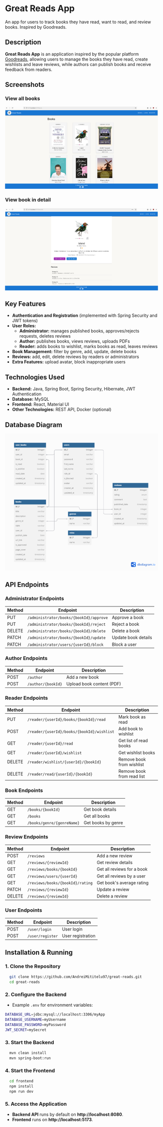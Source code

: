 # Great Reads App

An app for users to track books they have read, want to read, and review books. Inspired by Goodreads.

## Description
**Great Reads App** is an application inspired by the popular platform [Goodreads](https://www.goodreads.com/), allowing users to manage the books they have read, create wishlists and leave reviews, while authors can publish books and receive feedback from readers.

## Screenshots
### View all books
![ViewAllBooks.png](readme/ViewAllBooks.png)
### View book in detail
![BookDetails.png](readme/BookDetails.png)

## Key Features
- **Authentication and Registration** (implemented with Spring Security and JWT tokens)
- **User Roles:**
  - **Administrator:** manages published books, approves/rejects requests, deletes reviews
  - **Author:** publishes books, views reviews, uploads PDFs
  - **Reader:** adds books to wishlist, marks books as read, leaves reviews
- **Book Management:** filter by genre, add, update, delete books
- **Reviews:** add, edit, delete reviews by readers or administrators
- **Extra Features:** upload avatar, block inappropriate users

## Technologies Used
- **Backend:** Java, Spring Boot, Spring Security, Hibernate, JWT Authentication
- **Database:** MySQL
- **Frontend:** React, Material UI
- **Other Technologies:** REST API, Docker (optional)

## Database Diagram
![Great Reads.png](database/Great%20Reads.png)

## API Endpoints
### Administrator Endpoints
| Method | Endpoint | Description |
|--------|---------|-------------|
| PUT | `/administrator/books/{bookId}/approve` | Approve a book |
| PUT | `/administrator/books/{bookId}/reject` | Reject a book |
| DELETE | `/administrator/books/{bookId}/delete` | Delete a book |
| PATCH | `/administrator/books/{bookId}/update` | Update book details |
| PATCH | `/administrator/users/{userId}/block` | Block a user |

### Author Endpoints
| Method | Endpoint | Description |
|--------|---------|-------------|
| POST | `/author` | Add a new book |
| POST | `/author/{bookId}` | Upload book content (PDF) |

### Reader Endpoints
| Method | Endpoint | Description |
|--------|---------|-------------|
| PUT | `/reader/{userId}/books/{bookId}/read` | Mark book as read |
| POST | `/reader/{userId}/books/{bookId}/wishlist` | Add book to wishlist |
| GET | `/reader/{userId}/read` | Get list of read books |
| GET | `/reader/{userId}/wishlist` | Get wishlist books |
| DELETE | `/reader/wishlist/{userId}/{bookId}` | Remove book from wishlist |
| DELETE | `/reader/read/{userId}/{bookId}` | Remove book from read list |

### Book Endpoints
| Method | Endpoint | Description |
|--------|---------|-------------|
| GET | `/books/{bookId}` | Get book details |
| GET | `/books` | Get all books |
| GET | `/books/genre/{genreName}` | Get books by genre |

### Review Endpoints
| Method | Endpoint | Description |
|--------|---------|-------------|
| POST | `/reviews` | Add a new review |
| GET | `/reviews/{reviewId}` | Get review details |
| GET | `/reviews/books/{bookId}` | Get all reviews for a book |
| GET | `/reviews/users/{userId}` | Get all reviews by a user |
| GET | `/reviews/books/{bookId}/rating` | Get book's average rating |
| PATCH | `/reviews/{reviewId}` | Update a review |
| DELETE | `/reviews/{reviewId}` | Delete a review |

### User Endpoints
| Method | Endpoint | Description |
|--------|---------|-------------|
| POST | `/user/login` | User login |
| POST | `/user/register` | User registration |

## Installation & Running
### 1. Clone the Repository
```bash
  git clone https://github.com/AndreiMititelu97/great-reads.git
  cd great-reads
```

### 2. Configure the Backend
- Example `.env` for environment variables:
```bash
DATABASE_URL=jdbc:mysql://localhost:3306/myApp
DATABASE_USERNAME=myUsername
DATABASE_PASSWORD=myPassword
JWT_SECRET=mySecret
```

### 3. Start the Backend
```bash
  mvn clean install
  mvn spring-boot:run
```

### 4. Start the Frontend
```bash
  cd frontend
  npm install
  npm run dev
```

### 5. Access the Application
- **Backend API** runs by default on **http://localhost:8080**.
- **Frontend** runs on **http://localhost:5173**.

